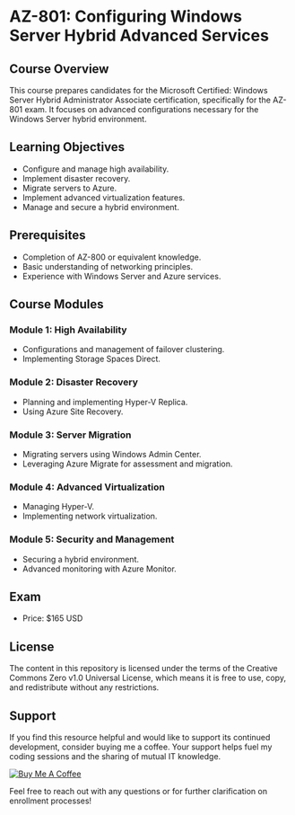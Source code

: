 # AZ-801: Configuring Windows Server Hybrid Advanced Services

## Course Overview

This course prepares candidates for the Microsoft Certified: Windows Server Hybrid Administrator Associate certification, specifically for the AZ-801 exam. It focuses on advanced configurations necessary for the Windows Server hybrid environment.

## Learning Objectives

- Configure and manage high availability.
- Implement disaster recovery.
- Migrate servers to Azure.
- Implement advanced virtualization features.
- Manage and secure a hybrid environment.

## Prerequisites

- Completion of AZ-800 or equivalent knowledge.
- Basic understanding of networking principles.
- Experience with Windows Server and Azure services.

## Course Modules

### Module 1: High Availability
- Configurations and management of failover clustering.
- Implementing Storage Spaces Direct.

### Module 2: Disaster Recovery
- Planning and implementing Hyper-V Replica.
- Using Azure Site Recovery.

### Module 3: Server Migration
- Migrating servers using Windows Admin Center.
- Leveraging Azure Migrate for assessment and migration.

### Module 4: Advanced Virtualization
- Managing Hyper-V.
- Implementing network virtualization.

### Module 5: Security and Management
- Securing a hybrid environment.
- Advanced monitoring with Azure Monitor.

## Exam

- Price: $165 USD

## License

The content in this repository is licensed under the terms of the Creative Commons Zero v1.0 Universal License, which means it is free to use, copy, and redistribute without any restrictions.

## Support

If you find this resource helpful and would like to support its continued development, consider buying me a coffee. Your support helps fuel my coding sessions and the sharing of mutual IT knowledge.

[![Buy Me A Coffee](https://img.shields.io/badge/Buy%20Me%20A%20Coffee--yellow?style=social&logo=buy-me-a-coffee)](Your_Buy_Me_A_Coffee_Link)

Feel free to reach out with any questions or for further clarification on enrollment processes!


